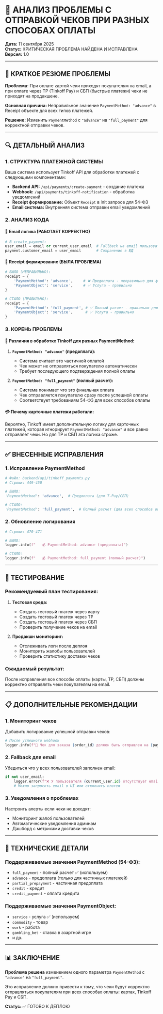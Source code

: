 # 📧 АНАЛИЗ ПРОБЛЕМЫ С ОТПРАВКОЙ ЧЕКОВ ПРИ РАЗНЫХ СПОСОБАХ ОПЛАТЫ

**Дата:** 11 сентября 2025  
**Статус:** КРИТИЧЕСКАЯ ПРОБЛЕМА НАЙДЕНА И ИСПРАВЛЕНА  
**Версия:** 1.0

---

## 🚨 КРАТКОЕ РЕЗЮМЕ ПРОБЛЕМЫ

**Проблема:** При оплате картой чеки приходят покупателям на email, а при оплате через TP (Tinkoff Pay) и СБП (быстрые платежи) чеки не приходят на продакшене.

**Основная причина:** Неправильное значение `PaymentMethod: "advance"` в Receipt объекте для всех типов платежей.

**Решение:** Изменить `PaymentMethod` с `"advance"` на `"full_payment"` для корректной отправки чеков.

---

## 🔍 ДЕТАЛЬНЫЙ АНАЛИЗ

### 1. СТРУКТУРА ПЛАТЕЖНОЙ СИСТЕМЫ

Ваша система использует Tinkoff API для обработки платежей с следующими компонентами:

- **Backend API:** `/api/payments/create-payment` - создание платежа
- **Webhook:** `/api/payments/tinkoff-notification` - обработка уведомлений
- **Receipt формирование:** Объект `Receipt` в Init запросе для 54-ФЗ
- **Email система:** Внутренняя система отправки email уведомлений

### 2. АНАЛИЗ КОДА

#### 📧 Email логика (РАБОТАЕТ КОРРЕКТНО)
```python
# В create_payment:
user_email = email or current_user.email  # Fallback на email пользователя
payment.customer_email = user_email       # Сохранение в БД
```

#### 📄 Receipt формирование (БЫЛА ПРОБЛЕМА)
```python
# БЫЛО (НЕПРАВИЛЬНО):
receipt = {
    'PaymentMethod': 'advance',     # ❌ Предоплата - неправильно для финальных платежей
    'PaymentObject': 'service',     # ✅ Услуга - правильно
}

# СТАЛО (ПРАВИЛЬНО):
receipt = {
    'PaymentMethod': 'full_payment', # ✅ Полный расчет - правильно для всех способов
    'PaymentObject': 'service',      # ✅ Услуга - правильно
}
```

### 3. КОРЕНЬ ПРОБЛЕМЫ

#### 🏦 Различия в обработке Tinkoff для разных PaymentMethod:

1. **`PaymentMethod: "advance"` (предоплата):**
   - Система считает это частичной оплатой
   - Чек может не отправляться покупателю автоматически
   - Требует последующего подтверждения полной оплаты

2. **`PaymentMethod: "full_payment"` (полный расчет):**
   - Система понимает что это финальная оплата
   - Чек отправляется покупателю сразу после успешной оплаты
   - Соответствует требованиям 54-ФЗ для всех способов оплаты

#### 💳 Почему карточные платежи работали:
Вероятно, Tinkoff имеет дополнительную логику для карточных платежей, которая игнорирует `PaymentMethod: "advance"` и все равно отправляет чеки. Но для TP и СБП эта логика строже.

---

## ✅ ВНЕСЕННЫЕ ИСПРАВЛЕНИЯ

### 1. Исправление PaymentMethod
```python
# Файл: backend/api/tinkoff_payments.py
# Строки: 449-450

# БЫЛО:
'PaymentMethod': 'advance',  # Предоплата (для T-Pay/СБП)

# СТАЛО:
'PaymentMethod': 'full_payment',  # Полный расчет (для всех способов оплаты)
```

### 2. Обновление логирования
```python
# Строки: 470-471

# БЫЛО:
logger.info(f"   💰 PaymentMethod: advance (предоплата)")

# СТАЛО:
logger.info(f"   💰 PaymentMethod: full_payment (полный расчет)")
```

---

## 🧪 ТЕСТИРОВАНИЕ

### Рекомендуемый план тестирования:

1. **Тестовая среда:**
   - Создать тестовый платеж через карту
   - Создать тестовый платеж через TP
   - Создать тестовый платеж через СБП
   - Проверить получение чеков на email

2. **Продакшн мониторинг:**
   - Отслеживать логи после деплоя
   - Мониторить жалобы пользователей
   - Проверить статистику доставки чеков

### Ожидаемый результат:
После исправления все способы оплаты (карты, TP, СБП) должны корректно отправлять чеки покупателям на email.

---

## 📋 ДОПОЛНИТЕЛЬНЫЕ РЕКОМЕНДАЦИИ

### 1. Мониторинг чеков
Добавить логирование успешной отправки чеков:
```python
# После успешного webhook
logger.info(f"📧 Чек для заказа {order_id} должен быть отправлен на {payment.customer_email}")
```

### 2. Fallback для email
Убедиться что у всех пользователей заполнен email:
```python
if not user_email:
    logger.error(f"❌ У пользователя {current_user.id} отсутствует email для чека!")
    # Можно запросить email в UI или отклонить платеж
```

### 3. Уведомления о проблемах
Настроить алерты если чеки не доходят:
- Мониторинг жалоб пользователей
- Автоматические уведомления админам
- Дашборд с метриками доставки чеков

---

## 🔧 ТЕХНИЧЕСКИЕ ДЕТАЛИ

### Поддерживаемые значения PaymentMethod (54-ФЗ):
- `full_payment` - полный расчет ✅ (используем)
- `advance` - предоплата (только для частичных платежей)
- `partial_prepayment` - частичная предоплата
- `credit` - кредит
- `credit_payment` - оплата кредита

### Поддерживаемые значения PaymentObject:
- `service` - услуга ✅ (используем)
- `commodity` - товар
- `work` - работа
- `gambling_bet` - ставка в азартной игре
- и др.

---

## 📊 ЗАКЛЮЧЕНИЕ

**Проблема решена** изменением одного параметра `PaymentMethod` с `"advance"` на `"full_payment"`.

Это исправление должно привести к тому, что чеки будут корректно отправляться покупателям при всех способах оплаты: картах, Tinkoff Pay и СБП.

**Статус:** ✅ ГОТОВО К ДЕПЛОЮ
